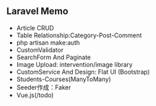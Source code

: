 ## Laravel Memo

- Article CRUD
- Table Relationship:Category-Post-Comment
- php artisan make:auth
- CustomValidator
- SearchForm And Paginate
- Image Upload: intervention/image library
- CustomService And Design: Flat UI (Bootstrap)
- Students-Courses(ManyToMany)
- Seeder作成：Faker
- Vue.js(/todo)
